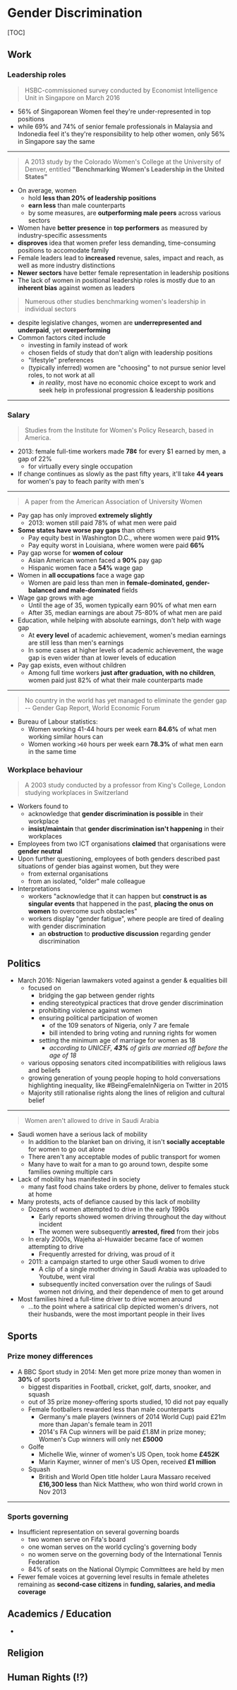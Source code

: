 # Gender Discrimination

[TOC]

## Work
### Leadership roles

> HSBC-commissioned survey conducted by Economist Intelligence Unit in Singapore on March 2016

- 56% of Singaporean Women feel they're under-represented in top positions
- while 69% and 74% of senior female professionals in Malaysia and Indonedia feel it's they're responsibility to help other women, only 56% in Singapore say the same

------

> A 2013 study by the Colorado Women's College at the University of Denver, entitled **"Benchmarking Women's Leadership in the United States"**

- On average, women 
	- hold **less than 20% of leadership positions**
	- **earn less** than male counterparts
	- by some measures, are **outperforming male peers** across various sectors
- Women have **better presence** in **top performers** as measured by industry-specific assessments
- **disproves** idea that women prefer less demanding, time-consuming positions to accomodate family
- Female leaders lead to **increased** revenue, sales, impact and reach, as well as more industry distinctions
- **Newer sectors** have better female representation in leadership positions
- The lack of women in positional leadership roles is mostly due to an **inherent bias** against women as leaders

> Numerous other studies benchmarking women's leadership in individual sectors

- despite legislative changes, women are **underrepresented and underpaid**, yet **overperforming**
- Common factors cited include
	- investing in family instead of work
	- chosen fields of study that don't align with leadership positions
	- "lifestyle" preferences
	- (typically inferred) women are "choosing" to not pursue senior level roles, to not work at all
		- *in reality*, most have no economic choice except to work and seek help in professional progression & leadership positions

------

### Salary
> Studies from the Institute for Women's Policy Research, based in America.

- 2013: female full-time workers made **78¢** for every $1 earned by men, a gap of 22%
	- for virtually every single occupation
- If change continues as slowly as the past fifty years, it'll take **44 years** for women's pay to feach parity with men's

------

> A paper from the American Association of University Women

- Pay gap has only improved **extremely slightly**
	- 2013: women still paid 78% of what men were paid
- **Some states have worse pay gaps** than others
	- Pay equity best in Washington D.C., where women were paid **91%**
	- Pay equity worst in Louisiana, where women were paid **66%**
- Pay gap worse for **women of colour**
	- Asian American women faced a **90%** pay gap
	- Hispanic women face a **54%** wage gap
- Women in **all occupations** face a wage gap
	- Women are paid less than men in **female-dominated, gender-balanced and male-dominated** fields
- Wage gap grows with age
	- Until the age of 35, women typically earn 90% of what men earn
	- After 35, median earnings are about 75-80% of what men are paid
- Education, while helping with absolute earnings, don't help with wage gap
	- At **every level** of academic achievement, women's median earnings are still less than men's earnings
	- In some cases at higher levels of academic achievement, the wage gap is even wider than at lower levels of education
- Pay gap exists, even without children
	- Among full time workers **just after graduation, with no children**, women paid just 82% of what their male counterparts made

------

> No country in the world has yet managed to eliminate the gender gap  
> -- Gender Gap Report, World Economic Forum

- Bureau of Labour statistics: 
	- Women working 41-44 hours per week earn **84.6%** of what men working similar hours can
	- Women working `>60` hours per week earn **78.3%** of what men earn in the same time

### Workplace behaviour

> A 2003 study conducted by a professor from King's College, London
> studying workplaces in Switzerland

- Workers found to
	- acknowledge that **gender discrimination is possible** in their workplace
	- **insist/maintain** that **gender discrimination isn't happening** in their workplaces
- Employees from two ICT organisations **claimed** that organisations were **gender neutral**
- Upon further questioning, employees of both genders described past situations of gender bias against women, but they were
	- from external organisations
	- from an isolated, "older" male colleague
- Interpretations
	- workers "acknowledge that it can happen but **construct is as singular events** that happened in the past, **placing the onus on women** to overcome such obstacles"
	- workers display "gender fatigue", where people are tired of dealing with gender discrimination
		- an **obstruction** to **productive discussion** regarding gender discrimination

## Politics
- March 2016: Nigerian lawmakers voted against a gender & equalities bill
	- focused on
		- bridging the gap between gender rights
		- ending stereotypical practices that drove gender discrimination
		- prohibiting violence against women
		- ensuring political participation of women
			- of the 109 senators of Nigeria, only 7 are female
			- bill intended to bring voting and running rights for women
		- setting the minimum age of marriage for women as 18
			- *according to UNICEF, **43%** of girls are married off before the age of 18*
	- various opposing senators cited incompatibilities with religious laws and beliefs
	- growing generation of young people hoping to hold conversations highlighting inequality, like #BeingFemaleInNigeria on Twitter in 2015
	- Majority still rationalise rights along the lines of religion and cultural belief

------

> Women aren't allowed to drive in Saudi Arabia

- Saudi women have a serious lack of mobility
	- In addition to the blanket ban on driving, it isn't **socially acceptable** for women to go out alone
	- There aren't any acceptable modes of public transport for women
	- Many have to wait for a man to go around town, despite some families owning multiple cars
- Lack of mobility has manifested in society
	- many fast food chains take orders by phone, deliver to females stuck at home
- Many protests, acts of defiance caused by this lack of mobility
	- Dozens of women attempted to drive in the early 1990s
		- Early reports showed women driving throughout the day without incident
		- The women were subsequently **arrested, fired** from their jobs
	- In eraly 2000s, Wajeha al-Huwaider became face of women attempting to drive
		- Frequently arrested for driving, was proud of it
	- 2011: a campaign started to urge other Saudi women to drive
		- A clip of a single mother driving in Saudi Arabia was uploaded to Youtube, went viral
		- subsequently incited conversation over the rulings of Saudi women not driving, and their dependence of men to get around
- Most families hired a full-time driver to drive women around 
	- ...to the point where a satirical clip depicted women's drivers, not their husbands, were the most important people in their lives

## Sports
### Prize money differences
- A BBC Sport study in 2014: Men get more prize money than women in **30%** of sports
	- biggest disparities in Football, cricket, golf, darts, snooker, and squash
	- out of 35 prize money-offering sports studied, 10 did not pay equally
	- Female footballers rewarded less than male counterparts
		- Germany's male players (winners of 2014 World Cup) paid £21m more than Japan's female team in 2011
		- 2014's FA Cup winners will be paid £1.8M in prize money; Women's Cup winners will only net **£5000**
	- Golfe
		- Michelle Wie, winner of women's US Open, took home **£452K**
		- Marin Kaymer, winner of men's US Open, received **£1 million**
	- Squash
		- British and World Open title holder Laura Massaro received **£16,300 less** than Nick Matthew, who won third world crown in Nov 2013

------

### Sports governing
- Insufficient representation on several governing boards
	- two women serve on Fifa's board
	- one woman serves on the world cycling's governing body
	- no women serve on the governing body of the International Tennis Federation
	- 84% of seats on the National Olympic Committees are held by men
- Fewer female voices at governing level results in female atheletes remaining as **second-case citizens** in **funding, salaries, and media coverage**

## Academics / Education
- 

## Religion

## Human Rights (!?)